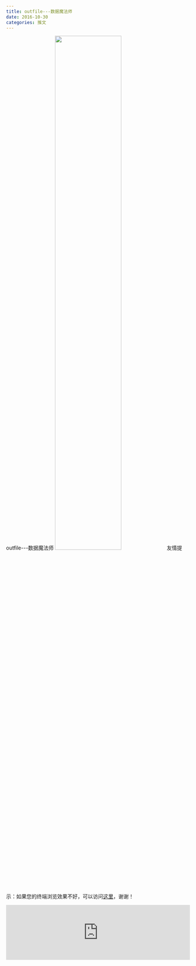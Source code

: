 ```yaml
---
title: outfile---数据魔法师
date: 2016-10-30
categories: 推文
---
```

outfile---数据魔法师
<img src="http://mmbiz.qpic.cn/mmbiz_jpg/ACviaWTBFxhbfic7FfelCIzms6icxk8l2FHWJic26bcIiaXL8fZ284XA18vESeZDUjwU2sD5QntxibymfFQx4wg13r5g/0?wx_fmt=jpeg" style="width: 60%; height: auto;"/><!--more-->
友情提示：如果您的终端浏览效果不好，可以访问[这里](https://stata-club.github.io/stata_article/2016-10-30.html)，谢谢！
<iframe src="https://stata-club.github.io/stata_article/2016-10-30.html" id="iframepage" frameborder="0" scrolling="no" marginheight="0" marginwidth="0" width="100%" onLoad="iFrameHeight()"></iframe>
<script type="text/javascript" language="javascript">
function iFrameHeight() {
var ifm= document.getElementById("iframepage");
var subWeb = document.frames ? document.frames["iframepage"].document : ifm.contentDocument;   
if(ifm != null && subWeb != null) {
 ifm.height = subWeb.body.scrollHeight;
} 
} 
</script> 
